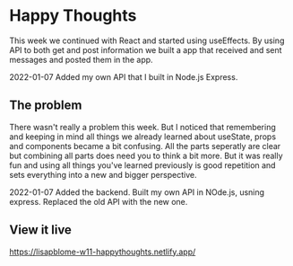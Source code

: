 # Happy Thoughts

This week we continued with React and started using useEffects. By using API to both get and post information we built a app that received and sent messages and posted them in the app.

2022-01-07 Added my own API that I built in Node.js Express.

## The problem

There wasn't really a problem this week. But I noticed that remembering and keeping in mind all things we already learned about useState, props and components became a bit confusing. All the parts seperatly are clear but combining all parts does need you to think a bit more. But it was really fun and using all things you've learned previously is good repetition and sets everything into a new and bigger perspective.

2022-01-07 Added the backend. Built my own API in NOde.js, usning express. Replaced the old API with the new one.

## View it live

https://lisapblome-w11-happythoughts.netlify.app/
